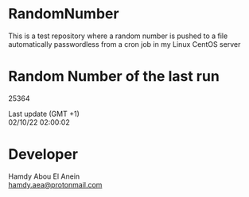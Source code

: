 # RandomNumber    
This is a test repository where a random number is pushed to a file automatically passwordless from a cron job in my Linux CentOS server    
# Random Number of the last run   
25364
      
Last update (GMT +1)    
02/10/22 02:00:02
# Developer    
Hamdy Abou El Anein   
hamdy.aea@protonmail.com
